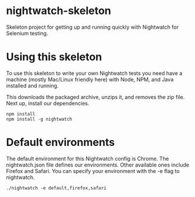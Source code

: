 nightwatch-skeleton
===================

Skeleton project for getting up and running quickly with Nightwatch for Selenium testing.

# Using this skeleton
To use this skeleton to write your own Nightwatch tests you need have a machine (mostly Mac/Linux friendly here) with Node, NPM, and Java installed and running.

This downloads the packaged archive, unzips it, and removes the zip file. Next up, install our dependencies.

	npm install
	npm install -g nightwatch

# Default environments
The default environment for this Nightwatch config is Chrome. The nightwatch.json file defines our environments. Other available ones include Firefox and Safari. You can specify your environment with the -e flag to nightwatch.

	./nightwatch -e default,firefox,safari
